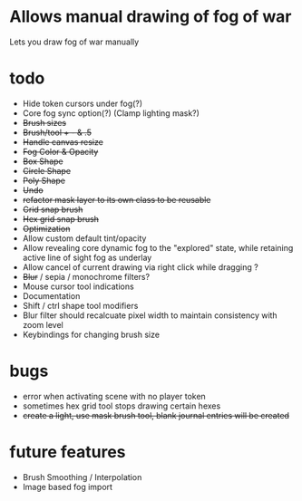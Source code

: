 # Allows manual drawing of fog of war
Lets you draw fog of war manually

# todo
- Hide token cursors under fog(?)
- Core fog sync option(?) (Clamp lighting mask?)
- ~~Brush sizes~~
- ~~Brush/tool + - & .5~~
- ~~Handle canvas resize~~
- ~~Fog Color & Opacity~~
- ~~Box Shape~~
- ~~Circle Shape~~
- ~~Poly Shape~~
- ~~Undo~~
- ~~refactor mask layer to its own class to be reusable~~
- ~~Grid snap brush~~
- ~~Hex grid snap brush~~
- ~~Optimization~~
- Allow custom default tint/opacity
- Allow revealing core dynamic fog to the "explored" state, while retaining active line of sight fog as underlay
- Allow cancel of current drawing via right click while dragging ?
- ~~Blur~~ / sepia / monochrome filters?
- Mouse cursor tool indications
- Documentation
- Shift / ctrl shape tool modifiers
- Blur filter should recalcuate pixel width to maintain consistency with zoom level
- Keybindings for changing brush size

# bugs
- error when activating scene with no player token
- sometimes hex grid tool stops drawing certain hexes
- ~~create a light, use mask brush tool, blank journal entries will be created~~

# future features
- Brush Smoothing / Interpolation
- Image based fog import